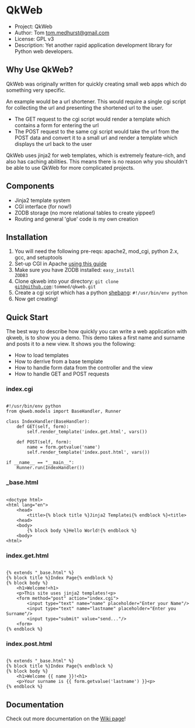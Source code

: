 # QkWeb

* Project: QkWeb
* Author: Tom <tom.medhurst@gmail.com>
* License: GPL v3
* Description: Yet another rapid application development library for Python web developers.

## Why Use QkWeb?

QkWeb was originally written for quickly creating small web apps which do something very specific.

An example would be a url shortener. This would require a single cgi script for collecting the url
and presenting the shortened url to the user. 

* The GET request to the cgi script would render a template which contains a form for entering the url
* The POST request to the same cgi script would take the url from the POST data and convert it to a small
url and render a template which displays the url back to the user

QkWeb uses jinja2 for web templates, which is extremely feature-rich, and also has caching abilities. 
This means there is no reason why you shouldn't be able to use QkWeb for more complicated projects.

## Components

 * Jinja2 template system
 * CGI interface (for now!)
 * ZODB storage (no more relational tables to create yippee!)
 * Routing and general 'glue' code is my own creation

## Installation

1. You will need the following pre-reqs: apache2, mod_cgi, python 2.x, gcc, and setuptools
2. Set-up CGI in Apache [using this guide](http://is.gd/cOD9b)
3. Make sure you have ZODB installed: <code>easy_install ZODB3</code>
4. Clone qkweb into your directory: <code>git clone git@github.com:tommed/qkweb.git</code>
5. Create a cgi script which has a python [shebang](http://en.wikipedia.org/wiki/Shebang_(Unix)): <code>#!/usr/bin/env python</code>
6. Now get creating!

## Quick Start

The best way to describe how quickly you can write a web application with qkweb, is to show you
a demo. This demo takes a first name and surname and posts it to a new view. It shows you the 
following:

 * How to load templates
 * How to derrive from a base template
 * How to handle form data from the controller and the view
 * How to handle GET and POST requests

### index.cgi

<pre><code>
#!/usr/bin/env python
from qkweb.models import BaseHandler, Runner

class IndexHandler(BaseHandler):
	def GET(self, form):
		self.render_template('index.get.html', vars())

	def POST(self, form):
		name = form.getvalue('name')
		self.render_template('index.post.html', vars())

if __name__ == "__main__":
	Runner.run(IndexHandler())
</code></pre>

### _base.html

<pre><code>
&lt;doctype html&gt;
&lt;html lang="en"&gt;
	&lt;head&gt;
		&lt;title&gt;{% block title %}Jinja2 Templatei{% endblock %}&lt;title&gt;
	&lt;head&gt;
	&lt;body&gt;
		{% block body %}Hello World!{% endblock %}
	&lt;body&gt;
&lt;html&gt;
</code></pre>

### index.get.html

<pre><code>
{% extends "_base.html" %}
{% block title %}Index Page{% endblock %}
{% block body %}
	&lt;h1&gt;Welcome!&lt;h1&gt;
	&lt;p&gt;This site uses jinja2 templates!&lt;p&gt;
	&lt;form method="post" action="index.cgi"&gt;
		&lt;input type="text" name="name" placeholder="Enter your Name"/&gt;
		&lt;input type="text" name="lastname" placeholder="Enter you Surname"/&gt;
		&lt;input type="submit" value="send..."/&gt;
	&lt;form&gt;
{% endblock %}
</code></pre>

### index.post.html

<pre><code>
{% extends "_base.html" %}
{% block title %}Index Page{% endblock %}
{% block body %}
	&lt;h1&gt;Welcome {{ name }}!&lt;h1&gt;
	&lt;p&gt;Your surname is {{ form.getvalue('lastname') }}&lt;p&gt;
{% endblock %}
</code></pre>

## Documentation

Check out more documentation on the [Wiki page](http://wiki.github.com/tommed/qkweb/)!
